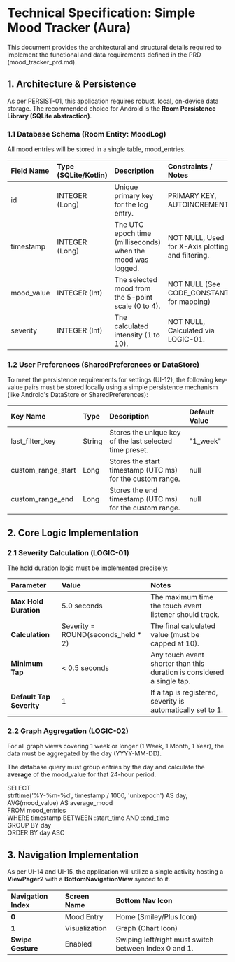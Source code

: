# **Technical Specification: Simple Mood Tracker (Aura)**

This document provides the architectural and structural details required to implement the functional and data requirements defined in the PRD (mood\_tracker\_prd.md).

## **1\. Architecture & Persistence**

As per PERSIST-01, this application requires robust, local, on-device data storage. The recommended choice for Android is the **Room Persistence Library (SQLite abstraction)**.

### **1.1 Database Schema (Room Entity: MoodLog)**

All mood entries will be stored in a single table, mood\_entries.

| Field Name | Type (SQLite/Kotlin) | Description | Constraints / Notes |
| :---- | :---- | :---- | :---- |
| id | INTEGER (Long) | Unique primary key for the log entry. | PRIMARY KEY, AUTOINCREMENT |
| timestamp | INTEGER (Long) | The UTC epoch time (milliseconds) when the mood was logged. | NOT NULL, Used for X-Axis plotting and filtering. |
| mood\_value | INTEGER (Int) | The selected mood from the 5-point scale (0 to 4). | NOT NULL (See CODE\_CONSTANTS for mapping) |
| severity | INTEGER (Int) | The calculated intensity (1 to 10). | NOT NULL, Calculated via LOGIC-01. |

### **1.2 User Preferences (SharedPreferences or DataStore)**

To meet the persistence requirements for settings (UI-12), the following key-value pairs must be stored locally using a simple persistence mechanism (like Android's DataStore or SharedPreferences):

| Key Name | Type | Description | Default Value |
| :---- | :---- | :---- | :---- |
| last\_filter\_key | String | Stores the unique key of the last selected time preset. | "1\_week" |
| custom\_range\_start | Long | Stores the start timestamp (UTC ms) for the custom range. | null |
| custom\_range\_end | Long | Stores the end timestamp (UTC ms) for the custom range. | null |

## **2\. Core Logic Implementation**

### **2.1 Severity Calculation (LOGIC-01)**

The hold duration logic must be implemented precisely:

| Parameter | Value | Notes |
| :---- | :---- | :---- |
| **Max Hold Duration** | 5.0 seconds | The maximum time the touch event listener should track. |
| **Calculation** | Severity \= ROUND(seconds\_held \* 2\) | The final calculated value (must be capped at 10). |
| **Minimum Tap** | \< 0.5 seconds | Any touch event shorter than this duration is considered a single tap. |
| **Default Tap Severity** | 1 | If a tap is registered, severity is automatically set to 1\. |

### **2.2 Graph Aggregation (LOGIC-02)**

For all graph views covering 1 week or longer (1 Week, 1 Month, 1 Year), the data must be aggregated by the day (YYYY-MM-DD).

The database query must group entries by the day and calculate the **average** of the mood\_value for that 24-hour period.

SELECT  
    strftime('%Y-%m-%d', timestamp / 1000, 'unixepoch') AS day,  
    AVG(mood\_value) AS average\_mood  
FROM mood\_entries  
WHERE timestamp BETWEEN :start\_time AND :end\_time  
GROUP BY day  
ORDER BY day ASC

## **3\. Navigation Implementation**

As per UI-14 and UI-15, the application will utilize a single activity hosting a **ViewPager2** with a **BottomNavigationView** synced to it.

| Navigation Index | Screen Name | Bottom Nav Icon |
| :---- | :---- | :---- |
| **0** | Mood Entry | Home (Smiley/Plus Icon) |
| **1** | Visualization | Graph (Chart Icon) |
| **Swipe Gesture** | Enabled | Swiping left/right must switch between Index 0 and 1\. |

